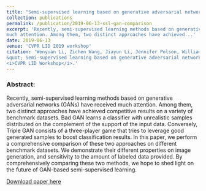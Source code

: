 ```yaml
---
title: "Semi-supervised learning based on generative adversarial network: a comparison between good GAN and bad GAN approach"
collection: publications
permalink: /publication/2019-06-13-ssl-gan-comparison
excerpt: 'Recently, semi-supervised learning methods based on generative adversarial networks (GANs) have received
much attention. Among them, two distinct approaches have achieved...'
date: 2019-06-13
venue: 'CVPR LID 2019 workshop'
citation: 'Wenyuan Li, Zichen Wang, Jiayun Li, Jennifer Polson, William Speier and Corey Arnold (2019). 
&quot; Semi-supervised learning based on generative adversarial network: a comparison between good GAN and bad GAN approach.&quot; 
<i>CVPR LID Workshop</i>.'
---
```

### Abstract:
Recently, semi-supervised learning methods based on generative adversarial networks (GANs) have received
much attention. Among them, two distinct approaches have achieved competitive results on a variety of benchmark
datasets. Bad GAN learns a classifier with unrealistic samples distributed on the complement of the support of the input data. Conversely, Triple GAN consists of a three-player
game that tries to leverage good generated samples to boost classification results. In this paper, we perform a comprehensive comparison of these two approaches on different
benchmark datasets. We demonstrate their different properties on image generation, and sensitivity to the amount
of labeled data provided. By comprehensively comparing these two methods, we hope to shed light on the future of
GAN-based semi-supervised learning.

[Download paper here](http://openaccess.thecvf.com/content_CVPRW_2019/papers/Weakly%20Supervised%20Learning%20for%20Real-World%20Computer%20Vision%20Applications/Li_Semi-supervised_learning_based_on_generative_adversarial_network_a_comparison_between_CVPRW_2019_paper.pdf)

